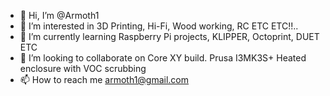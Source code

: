 - 👋 Hi, I’m @Armoth1
- 👀 I’m interested in 3D Printing,  Hi-Fi, Wood working,  RC ETC ETC!!..
- 🌱 I’m currently learning Raspberry Pi projects, KLIPPER, Octoprint, DUET ETC
- 💞️ I’m looking to collaborate on Core XY build. Prusa I3MK3S+ Heated enclosure with VOC scrubbing
- 📫 How to reach me armoth1@gmail.com 

<!---
Armoth1/Armoth1 is a ✨ special ✨ repository because its `README.md` (this file) appears on your GitHub profile.
You can click the Preview link to take a look at your changes.
--->
